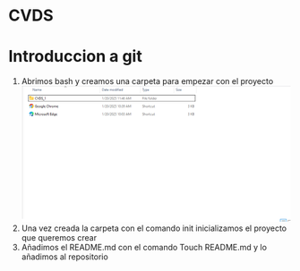 # CVDS
# Introduccion a git
1. Abrimos bash y creamos una carpeta para empezar con el proyecto
![image](https://github.com/CamiloFdez/Cvds_lab1/blob/master/assets/Crear%20carpeta.png)
2. Una vez creada la carpeta con el comando init inicializamos el proyecto que queremos crear
3. Añadimos el README.md con el comando Touch README.md y lo añadimos al repositorio 

